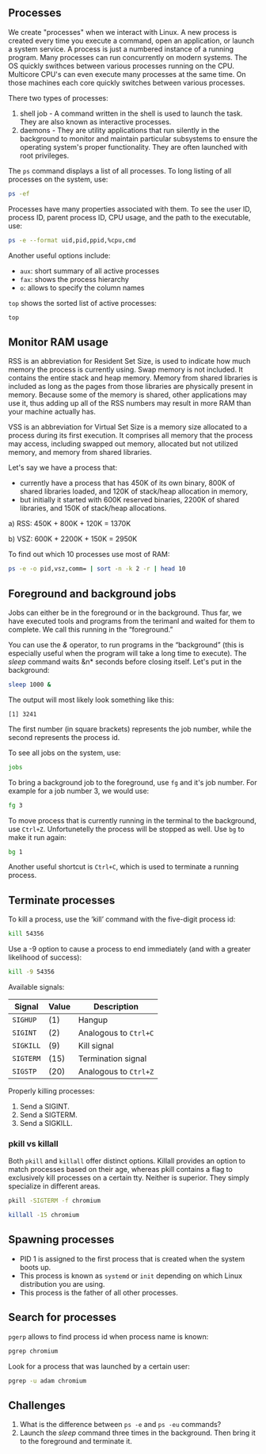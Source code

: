 ## Processes
We create "processes" when we interact with Linux. A new process is created every time you execute a command, open an application, or launch a system service. A process is just a numbered instance of a running program. Many processes can run concurrently on modern systems. The OS quickly swithces between various processes running on the CPU. Multicore CPU's can even execute many processes at the same time. On those machines each core quickly switches between various processes. 

There two types of processes:

1. shell job - A command written in the shell is used to launch the task. They are also known as interactive processes.
2. daemons - They are utility applications that run silently in the background to monitor and maintain particular subsystems to ensure the operating system's proper functionality. They are often launched with root privileges.

The `ps` command displays a list of all processes. To long listing of all processes on the system, use:

```bash
ps -ef 
```

Processes have many properties associated with them. To see the user ID, process ID, parent process ID, CPU usage, and the path to the executable, use:

```bash
ps -e --format uid,pid,ppid,%cpu,cmd 
```

Another useful options include:

* `aux`: short summary of all active processes
* `fax`: shows the process hierarchy
* `o`: allows to specify the column names

`top` shows the sorted list of active processes:

```bash
top
```

## Monitor RAM usage
RSS is an abbreviation for Resident Set Size, is used to indicate how much memory the process is currently using. Swap memory is not included. It contains the entire stack and heap memory. Memory from shared libraries is included as long as the pages from those libraries are physically present in memory. Because some of the memory is shared, other applications may use it, thus adding up all of the RSS numbers may result in more RAM than your machine actually has.

VSS is an abbreviation for Virtual Set Size is a memory size allocated to a process during its first execution. It comprises all memory that the process may access, including swapped out memory, allocated but not utilized memory, and memory from shared libraries. 

Let's say we have a process that:
* currently have a process that has 450K of its own binary, 800K of shared libraries loaded, and 120K of stack/heap allocation in memory,
* but initially it started with 600K reserved binaries, 2200K of shared libraries, and 150K of stack/heap allocations. 

a) RSS: 450K + 800K + 120K = 1370K

b) VSZ: 600K + 2200K + 150K = 2950K

To find out which 10 processes use most of RAM:

```bash
ps -e -o pid,vsz,comm= | sort -n -k 2 -r | head 10
```

## Foreground and background jobs
Jobs can either be in the foreground or in the background. 
Thus far, we have executed tools and programs from the terimanl and waited for them to complete. 
We call this running in the “foreground.”

You can use the *&* operator, to run programs in the “background” (this is especially useful when the program will take a long time to execute). The *sleep* command waits &n* seconds before closing itself. Let's put in the background:

```bash
sleep 1000 &
```

The output will most likely look something like this: 

    [1] 3241
    
The first number (in square brackets) represents the job number, while the second represents the process id.

To see all jobs on the system, use:

```bash
jobs
```

To bring a background job to the foreground, use `fg` and it's job number. For example for a job number 3, we would use:

```bash
fg 3
```

To move process that is currently running in the terminal to the background, use `Ctrl+Z`.
Unfortunetelly the process will be stopped as well. Use `bg` to make it run again:

```bash
bg 1
```

Another useful shortcut is `Ctrl+C`, which is used to terminate a running process.
  
## Terminate processes
To kill a process, use the ‘kill’ command with the five-digit process id:

```bash
kill 54356
```

Use a -9 option to cause a process to end immediately (and with a greater likelihood of success):

```bash
kill -9 54356
```

Available signals:

| Signal | Value |  Description |
| --- | --- | --- |
| `SIGHUP` | (1) | Hangup |
| `SIGINT` | (2) | Analogous to `Ctrl+C`|
| `SIGKILL` | (9) | Kill signal |
| `SIGTERM` |  (15) | Termination signal |
| `SIGSTP` |  (20) | Analogous to `Ctrl+Z` |
  
Properly killing processes:
1. Send a SIGINT.
2. Send a SIGTERM.
3. Send a SIGKILL.

### pkill vs killall

Both `pkill` and `killall` offer distinct options. Killall provides an option to match processes based on their age, whereas pkill contains a flag to exclusively kill processes on a certain tty. Neither is superior. They simply specialize in different areas.

```bash
pkill -SIGTERM -f chromium
```

```bash
killall -15 chromium
```

## Spawning processes

* PID 1 is assigned to the first process that is created when the system boots up.
* This process is known as `systemd` or `init` depending on which Linux distribution you are using.
* This process is the father of all other processes. 

## Search for processes

`pgerp` allows to find process id when process name is known:

```bash
pgrep chromium
```

Look for a process that was launched by a certain user:

```bash
pgrep -u adam chromium
```

## Challenges

1. What is the difference between `ps -e` and `ps -eu` commands?
2. Launch the *sleep* command three times in the background. Then bring it to the foreground and terminate it.

